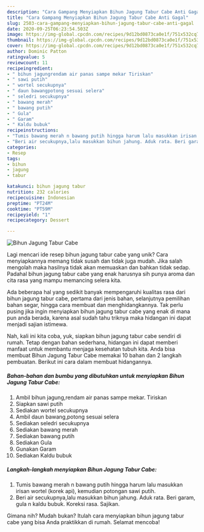 ```yaml
---
description: "Cara Gampang Menyiapkan Bihun Jagung Tabur Cabe Anti Gagal"
title: "Cara Gampang Menyiapkan Bihun Jagung Tabur Cabe Anti Gagal"
slug: 2503-cara-gampang-menyiapkan-bihun-jagung-tabur-cabe-anti-gagal
date: 2020-09-25T06:23:54.503Z
image: https://img-global.cpcdn.com/recipes/9d12bd0873ca0e1f/751x532cq70/bihun-jagung-tabur-cabe-foto-resep-utama.jpg
thumbnail: https://img-global.cpcdn.com/recipes/9d12bd0873ca0e1f/751x532cq70/bihun-jagung-tabur-cabe-foto-resep-utama.jpg
cover: https://img-global.cpcdn.com/recipes/9d12bd0873ca0e1f/751x532cq70/bihun-jagung-tabur-cabe-foto-resep-utama.jpg
author: Dominic Patton
ratingvalue: 5
reviewcount: 11
recipeingredient:
- " bihun jagungrendam air panas sampe mekar Tiriskan"
- " sawi putih"
- " wortel secukupnya"
- " daun bawangpotong sesuai selera"
- " seledri secukupnya"
- " bawang merah"
- " bawang putih"
- " Gula"
- " Garam"
- " Kaldu bubuk"
recipeinstructions:
- "Tumis bawang merah n bawang putih hingga harum lalu masukkan irisan wortel (korek api), kemudian potongan sawi putih."
- "Beri air secukupnya,lalu masukkan bihun jahung. Aduk rata. Beri garam, gula n kaldu bubuk. Koreksi rasa. Sajikan."
categories:
- Resep
tags:
- bihun
- jagung
- tabur

katakunci: bihun jagung tabur 
nutrition: 232 calories
recipecuisine: Indonesian
preptime: "PT24M"
cooktime: "PT59M"
recipeyield: "1"
recipecategory: Dessert

---
```



![Bihun Jagung Tabur Cabe](https://img-global.cpcdn.com/recipes/9d12bd0873ca0e1f/751x532cq70/bihun-jagung-tabur-cabe-foto-resep-utama.jpg)

Lagi mencari ide resep bihun jagung tabur cabe yang unik? Cara menyiapkannya memang tidak susah dan tidak juga mudah. Jika salah mengolah maka hasilnya tidak akan memuaskan dan bahkan tidak sedap. Padahal bihun jagung tabur cabe yang enak harusnya sih punya aroma dan cita rasa yang mampu memancing selera kita.

Ada beberapa hal yang sedikit banyak mempengaruhi kualitas rasa dari bihun jagung tabur cabe, pertama dari jenis bahan, selanjutnya pemilihan bahan segar, hingga cara membuat dan menghidangkannya. Tak perlu pusing jika ingin menyiapkan bihun jagung tabur cabe yang enak di mana pun anda berada, karena asal sudah tahu triknya maka hidangan ini dapat menjadi sajian istimewa.




Nah, kali ini kita coba, yuk, siapkan bihun jagung tabur cabe sendiri di rumah. Tetap dengan bahan sederhana, hidangan ini dapat memberi manfaat untuk membantu menjaga kesehatan tubuh kita. Anda bisa membuat Bihun Jagung Tabur Cabe memakai 10 bahan dan 2 langkah pembuatan. Berikut ini cara dalam membuat hidangannya.

<!--inarticleads1-->

##### Bahan-bahan dan bumbu yang dibutuhkan untuk menyiapkan Bihun Jagung Tabur Cabe:

1. Ambil  bihun jagung,rendam air panas sampe mekar. Tiriskan
1. Siapkan  sawi putih
1. Sediakan  wortel secukupnya
1. Ambil  daun bawang,potong sesuai selera
1. Sediakan  seledri secukupnya
1. Sediakan  bawang merah
1. Sediakan  bawang putih
1. Sediakan  Gula
1. Gunakan  Garam
1. Sediakan  Kaldu bubuk




<!--inarticleads2-->

##### Langkah-langkah menyiapkan Bihun Jagung Tabur Cabe:

1. Tumis bawang merah n bawang putih hingga harum lalu masukkan irisan wortel (korek api), kemudian potongan sawi putih.
1. Beri air secukupnya,lalu masukkan bihun jahung. Aduk rata. Beri garam, gula n kaldu bubuk. Koreksi rasa. Sajikan.




Gimana nih? Mudah bukan? Itulah cara menyiapkan bihun jagung tabur cabe yang bisa Anda praktikkan di rumah. Selamat mencoba!
